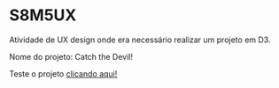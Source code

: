 # S8M5UX
 
Atividade de UX design onde era necessário realizar um projeto em D3.

Nome do projeto: Catch the Devil!

Teste o projeto [clicando aqui!](https://gui23g.github.io/S8M5UX/)
